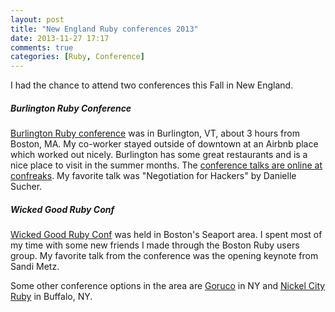 ```yaml
---
layout: post
title: "New England Ruby conferences 2013"
date: 2013-11-27 17:17
comments: true
categories: [Ruby, Conference]
---
```


I had the chance to attend two conferences this Fall in New England. 

##### Burlington Ruby Conference

[Burlington Ruby conference](http://burlingtonruby.com/) was in Burlington, VT, about 3 hours from Boston, MA. My co-worker stayed outside of downtown at an Airbnb place which worked out nicely. Burlington has some great restaurants and is a nice place to visit in the summer months. The [conference talks are online at confreaks](http://www.confreaks.com/events/btvruby2013). My favorite talk was "Negotiation for Hackers" by Danielle Sucher.

##### Wicked Good Ruby Conf

[Wicked Good Ruby Conf](http://wickedgoodruby.com/2013) was held in Boston's Seaport area. I spent most of my time with some new friends I made through the Boston Ruby users group. My favorite talk from the conference was the opening keynote from Sandi Metz.

Some other conference options in the area are [Goruco](http://goruco.com/) in NY and [Nickel City Ruby](http://nickelcityruby.com/) in Buffalo, NY.
